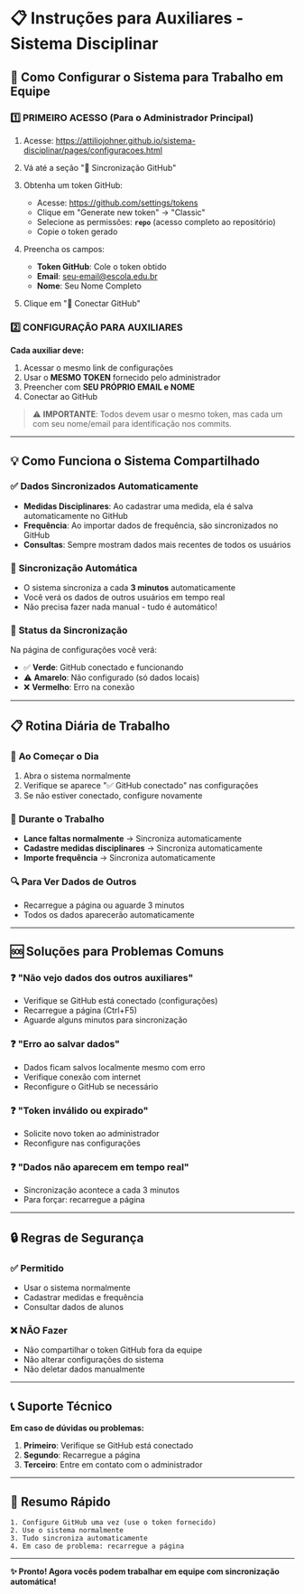 # 📋 Instruções para Auxiliares - Sistema Disciplinar

## 🚀 Como Configurar o Sistema para Trabalho em Equipe

### 1️⃣ **PRIMEIRO ACESSO** (Para o Administrador Principal)

1. Acesse: https://attiliojohner.github.io/sistema-disciplinar/pages/configuracoes.html
2. Vá até a seção "🐙 Sincronização GitHub"
3. Obtenha um token GitHub:
   - Acesse: https://github.com/settings/tokens
   - Clique em "Generate new token" → "Classic"
   - Selecione as permissões: **`repo`** (acesso completo ao repositório)
   - Copie o token gerado

4. Preencha os campos:
   - **Token GitHub**: Cole o token obtido
   - **Email**: seu-email@escola.edu.br
   - **Nome**: Seu Nome Completo

5. Clique em "🔗 Conectar GitHub"

### 2️⃣ **CONFIGURAÇÃO PARA AUXILIARES**

**Cada auxiliar deve:**

1. Acessar o mesmo link de configurações
2. Usar o **MESMO TOKEN** fornecido pelo administrador
3. Preencher com **SEU PRÓPRIO EMAIL e NOME**
4. Conectar ao GitHub

> ⚠️ **IMPORTANTE**: Todos devem usar o mesmo token, mas cada um com seu nome/email para identificação nos commits.

---

## 💡 **Como Funciona o Sistema Compartilhado**

### ✅ **Dados Sincronizados Automaticamente**
- **Medidas Disciplinares**: Ao cadastrar uma medida, ela é salva automaticamente no GitHub
- **Frequência**: Ao importar dados de frequência, são sincronizados no GitHub
- **Consultas**: Sempre mostram dados mais recentes de todos os usuários

### 🔄 **Sincronização Automática**
- O sistema sincroniza a cada **3 minutos** automaticamente
- Você verá os dados de outros usuários em tempo real
- Não precisa fazer nada manual - tudo é automático!

### 📱 **Status da Sincronização**
Na página de configurações você verá:
- ✅ **Verde**: GitHub conectado e funcionando
- ⚠️ **Amarelo**: Não configurado (só dados locais)
- ❌ **Vermelho**: Erro na conexão

---

## 📋 **Rotina Diária de Trabalho**

### 🌅 **Ao Começar o Dia**
1. Abra o sistema normalmente
2. Verifique se aparece "✅ GitHub conectado" nas configurações
3. Se não estiver conectado, configure novamente

### 📝 **Durante o Trabalho**
- **Lance faltas normalmente** → Sincroniza automaticamente
- **Cadastre medidas disciplinares** → Sincroniza automaticamente  
- **Importe frequência** → Sincroniza automaticamente

### 🔍 **Para Ver Dados de Outros**
- Recarregue a página ou aguarde 3 minutos
- Todos os dados aparecerão automaticamente

---

## 🆘 **Soluções para Problemas Comuns**

### ❓ **"Não vejo dados dos outros auxiliares"**
- Verifique se GitHub está conectado (configurações)
- Recarregue a página (Ctrl+F5)
- Aguarde alguns minutos para sincronização

### ❓ **"Erro ao salvar dados"**
- Dados ficam salvos localmente mesmo com erro
- Verifique conexão com internet
- Reconfigure o GitHub se necessário

### ❓ **"Token inválido ou expirado"**
- Solicite novo token ao administrador
- Reconfigure nas configurações

### ❓ **"Dados não aparecem em tempo real"**
- Sincronização acontece a cada 3 minutos
- Para forçar: recarregue a página

---

## 🔒 **Regras de Segurança**

### ✅ **Permitido**
- Usar o sistema normalmente
- Cadastrar medidas e frequência
- Consultar dados de alunos

### ❌ **NÃO Fazer**
- Não compartilhar o token GitHub fora da equipe
- Não alterar configurações do sistema
- Não deletar dados manualmente

---

## 📞 **Suporte Técnico**

**Em caso de dúvidas ou problemas:**

1. **Primeiro**: Verifique se GitHub está conectado
2. **Segundo**: Recarregue a página
3. **Terceiro**: Entre em contato com o administrador

---

## 🎯 **Resumo Rápido**

```
1. Configure GitHub uma vez (use o token fornecido)
2. Use o sistema normalmente
3. Tudo sincroniza automaticamente
4. Em caso de problema: recarregue a página
```

---

**✨ Pronto! Agora vocês podem trabalhar em equipe com sincronização automática!**